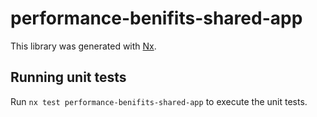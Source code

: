 # performance-benifits-shared-app

This library was generated with [Nx](https://nx.dev).

## Running unit tests

Run `nx test performance-benifits-shared-app` to execute the unit tests.
